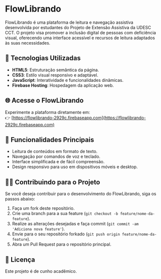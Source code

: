 # FlowLibrando

FlowLibrando é uma plataforma de leitura e navegação assistiva desenvolvida por estudantes do Projeto de Extensão Assistiva da UDESC CCT. O projeto visa promover a inclusão digital de pessoas com deficiência visual, oferecendo uma interface acessível e recursos de leitura adaptados às suas necessidades.

## 🚀 Tecnologias Utilizadas

- **HTML5**: Estruturação semântica da página.
- **CSS3**: Estilo visual responsivo e adaptável.
- **JavaScript**: Interatividade e funcionalidades dinâmicas.
- **Firebase Hosting**: Hospedagem da aplicação web.

## 🌐 Acesse o FlowLibrando

Experimente a plataforma diretamente em:  
👉 [https://flowlibrando-2929c.firebaseapp.com](https://flowlibrando-2929c.firebaseapp.com)

## 📱 Funcionalidades Principais

- Leitura de conteúdos em formato de texto.
- Navegação por comandos de voz e teclado.
- Interface simplificada e de fácil compreensão.
- Design responsivo para uso em dispositivos móveis e desktop.

## 🧑‍💻 Contribuindo para o Projeto

Se você deseja contribuir para o desenvolvimento do FlowLibrando, siga os passos abaixo:

1. Faça um fork deste repositório.
2. Crie uma branch para a sua feature (`git checkout -b feature/nome-da-feature`).
3. Realize as alterações desejadas e faça commit (`git commit -am 'Adiciona nova feature'`).
4. Envie para o seu repositório forkado (`git push origin feature/nome-da-feature`).
5. Abra um Pull Request para o repositório principal.

## 📄 Licença

Este projeto é de cunho acadêmico.
